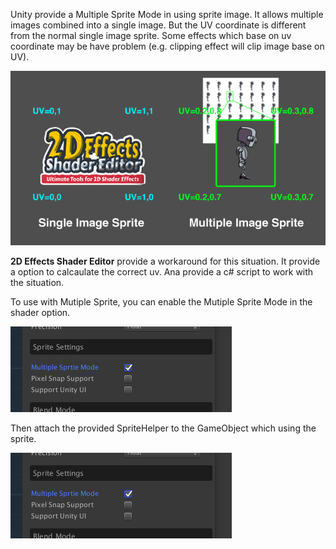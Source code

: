 Unity provide a Multiple Sprite Mode in using sprite image. It allows multiple images combined into a single image. But the UV coordinate is different from the normal single image sprite. Some effects which base on uv coordinate may be have problem (e.g. clipping effect will clip image base on UV).

![](images/multiple_sprite_1.png)

**2D Effects Shader Editor** provide a workaround for this situation. It provide a option to calcaulate the correct uv. Ana provide a c# script to work with the situation.

To use with Mutiple Sprite, you can enable the Mutiple Sprite Mode in the shader option. 

![](images/multiple_sprite_2.png)

Then attach the provided SpriteHelper to the GameObject which using the sprite.

![](images/multiple_sprite_3.png)
